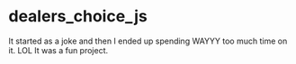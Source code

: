 # dealers_choice_js

It started as a joke and then I ended up spending WAYYY too much time on it. 
LOL It was a fun project.
